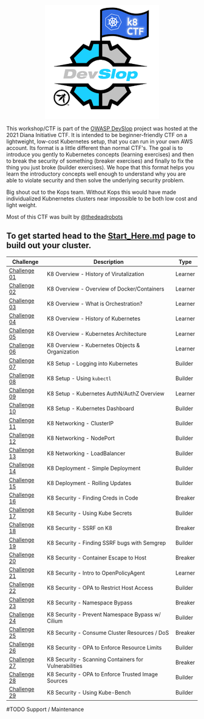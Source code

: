 <p align="center">
<img src="screenshots/k8ctf_logo.png" alt="Devslop_K8_ctf_logo" width="300"/>
</p>

This workshop/CTF is part of the [OWASP DevSlop](https://www.devslop.co) project was hosted at the 2021 Diana Initiative CTF.  It is intended to be beginner-friendly CTF on a lightweight, low-cost Kubernetes setup, that you can run in your own AWS account. Its format is a little different than normal CTF's. The goal is to introduce you gently to Kubernetes concepts (learning exercises) and then to break the security of something (breaker exercises) and finally to fix the thing you just broke (builder exercises).  We hope that this format helps you learn the introductory concepts well enough to understand why you are able to violate security and then solve the underlying security problem.

Big shout out to the Kops team. Without Kops this would have made individualized Kubnernetes clusters near impossible to be both low cost and light weight.

Most of this CTF was built by [@thedeadrobots](https://twitter.com/thedeadrobots)

## To get started head to the [Start_Here.md](https://github.com/DevSlop/k8ctf/blob/master/Start_here.md) page to build out your cluster.

| Challenge     | Description   | Type  |
| ---------     | -----------   | ----  |
| [Challenge 01](https://github.com/DevSlop/k8ctf/blob/master/challenge_01/challenge_01.md) | K8 Overview - History of Virutalization | Learner |
| [Challenge 02](https://github.com/DevSlop/k8ctf/blob/master/challenge_02/challenge_02.md) | K8 Overview - Overview of Docker/Containers | Learner |
| [Challenge 03](https://github.com/DevSlop/k8ctf/blob/master/challenge_03/challenge_03.md) | K8 Overview - What is Orchestration? | Learner |
| [Challenge 04](https://github.com/DevSlop/k8ctf/blob/master/challenge_04/challenge_04.md) | K8 Overview - History of Kubernetes | Learner |
| [Challenge 05](https://github.com/DevSlop/k8ctf/blob/master/challenge_05/challenge_05.md) | K8 Overview - Kubernetes Architecture | Learner |
| [Challenge 06](https://github.com/DevSlop/k8ctf/blob/master/challenge_06/challenge_06.md) | K8 Overview - Kubernetes Objects & Organization | Learner |
| [Challenge 07](https://github.com/DevSlop/k8ctf/blob/master/challenge_07/challenge_07.md) | K8 Setup - Logging into Kubernetes | Builder |
| [Challenge 08](https://github.com/DevSlop/k8ctf/blob/master/challenge_08/challenge_08.md) | K8 Setup - Using `kubectl` | Builder |
| [Challenge 09](https://github.com/DevSlop/k8ctf/blob/master/challenge_09/challenge_09md) | K8 Setup - Kubernetes AuthN/AuthZ Overview | Learner |
| [Challenge 10](https://github.com/DevSlop/k8ctf/blob/master/challenge_10/challenge_10.md) | K8 Setup - Kubernetes Dashboard | Builder |
| [Challenge 11](https://github.com/DevSlop/k8ctf/blob/master/challenge_11/challenge_11.md) | K8 Networking - ClusterIP | Builder |
| [Challenge 12](https://github.com/DevSlop/k8ctf/blob/master/challenge_12/challenge_12.md) | K8 Networking - NodePort | Builder |
| [Challenge 13](https://github.com/DevSlop/k8ctf/blob/master/challenge_13/challenge_13.md) | K8 Networking - LoadBalancer | Builder |
| [Challenge 14](https://github.com/DevSlop/k8ctf/blob/master/challenge_14/challenge_14.md) | K8 Deployment - Simple Deployment | Builder |
| [Challenge 15](https://github.com/DevSlop/k8ctf/blob/master/challenge_15/challenge_15.md) | K8 Deployment - Rolling Updates | Builder |
| [Challenge 16](https://github.com/DevSlop/k8ctf/blob/master/challenge_16/challenge_16.md) | K8 Security - Finding Creds in Code | Breaker |
| [Challenge 17](https://github.com/DevSlop/k8ctf/blob/master/challenge_17/challenge_17.md) | K8 Security - Using Kube Secrets | Builder |
| [Challenge 18](https://github.com/DevSlop/k8ctf/blob/master/challenge_18/challenge_18.md) | K8 Security - SSRF on K8 | Breaker |
| [Challenge 19](https://github.com/DevSlop/k8ctf/blob/master/challenge_19/challenge_19.md) | K8 Security - Finding SSRF bugs with Semgrep | Builder |
| [Challenge 20](https://github.com/DevSlop/k8ctf/blob/master/challenge_20/challenge_20.md) | K8 Security - Container Escape to Host | Breaker |
| [Challenge 21](https://github.com/DevSlop/k8ctf/blob/master/challenge_21/challenge_21.md) | K8 Security - Intro to OpenPolicyAgent | Learner |
| [Challenge 22](https://github.com/DevSlop/k8ctf/blob/master/challenge_22/challenge_22.md) | K8 Security - OPA to Restrict Host Access | Builder |
| [Challenge 23](https://github.com/DevSlop/k8ctf/blob/master/challenge_23/challenge_23.md) | K8 Security - Namespace Bypass | Breaker |
| [Challenge 24](https://github.com/DevSlop/k8ctf/blob/master/challenge_24/challenge_24.md) | K8 Security - Prevent Namespace Bypass w/ Cilium | Builder |
| [Challenge 25](https://github.com/DevSlop/k8ctf/blob/master/challenge_25/challenge_25.md) | K8 Security - Consume Cluster Resources / DoS | Breaker |
| [Challenge 26](https://github.com/DevSlop/k8ctf/blob/master/challenge_26/challenge_26.md) | K8 Security - OPA to Enforce Resource Limits | Builder |
| [Challenge 27](https://github.com/DevSlop/k8ctf/blob/master/challenge_27/challenge_27.md) | K8 Security - Scanning Containers for Vulnerabilities | Breaker |
| [Challenge 28](https://github.com/DevSlop/k8ctf/blob/master/challenge_28/challenge_28.md) | K8 Security - OPA to Enforce Trusted Image Sources | Builder |
| [Challenge 29](https://github.com/DevSlop/k8ctf/blob/master/challenge_29/challenge_29.md) | K8 Security - Using Kube-Bench | Builder |


#TODO
Support / Maintenance